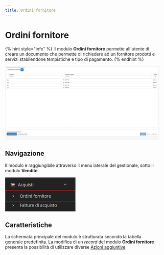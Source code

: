 ```yaml
---
title: Ordini fornitore
---
```


# Ordini fornitore

{% hint style="info" %}
Il modulo **Ordini fornitore** permette all'utente di creare un documento che permette di richiedere ad un fornitore prodotti e servizi stabilendone tempistiche e tipo di pagamento.
{% endhint %}

![Screenshot interfaccia ordini fornitore](../../../.gitbook/assets/SchermataOrdiniFornitore.PNG)

## Navigazione

Il modulo è raggiungibile attraverso il menu laterale del gestionale, sotto il modulo **Vendite**.

![Navigazione ordini fornitore](../../../.gitbook/assets/PosizioneOrdiniFornitore.PNG)

## Caratteristiche

La schermata principale del modulo è strutturata secondo la tabella generale predefinita. La modifica di un _record_ del modulo **Ordini fornitore** presenta la possibilità di utilizzare diverse [Azioni aggiuntive](plugin.md)
